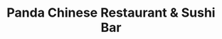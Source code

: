 ---
layout: place
title: "Panda Chinese Restaurant & Sushi Bar"
permalink: /texas/fredericksburg/panda-chinese-restaurant-sushi-bar.html
stateAbbr: TX
stateName: Texas
cityName: Fredericksburg
seo:
  name: "Panda Chinese Restaurant & Sushi Bar"
  type: Restaurant
  links: https://www.pandachineserestaurantfb.com/
description: "Looking for sushi in Fredericksburg, Texas? Check out Panda Chinese Restaurant & Sushi Bar for a delightful Japanese dining experience. Enjoy a variety of su..."
place_id: ChIJEZZpH1nAW4YRUTCpYEhyQQY
photos:
  - name: >-
      places/ChIJEZZpH1nAW4YRUTCpYEhyQQY/photos/AeeoHcL7orBajePelYtoCidZCpUnDwMxjbQQXjnq6WoWK5z0oBVrjWjrgBPznDP2uPqAgzW3St7ftPtdm4YdVHpjFEcCpz8nNR38SiYZMOwGD_kRVeBxuo39sn80qWfIX-TS-z2oQ59iA0g-8A-Mj4y5uP4Hip0n5nrdNf-P5wNsLKd5db6ujw8fxVXmrwu5UZivqdppSJEc9B1jjp6mVUUKqpmg5OKtheBbB1CaewRrODrRD3ZNKTP_dEBUUXDc_1U1DZXRVSL4UVthRGEBGHPa84R98t8D8_MHrndqgcK1HtfoPSiO1M_UmfAHdNpNKzD_u7dnEYGwuMKBm7Bth7eBI74NxQm-gJJJkG_gQJ_mik9L_tNQ9RVO3YH2XD6UlGXwqF5iOOY9bLf9oK9fu75M34Qzb_mfxAOqedmyns6CyKpuVA
    widthPx: 4032
    heightPx: 1960
    authorAttributions:
      - displayName: Olvin Gavarrete
        uri: https://maps.google.com/maps/contrib/115458175110648928313
        photoUri: >-
          https://lh3.googleusercontent.com/a-/ALV-UjUcv_G-ksf9rWYraJs5CMQv8Wmc8-YbKVpNJ2rqRAiqXw0QzLfD=s100-p-k-no-mo
    flagContentUri: >-
      https://www.google.com/local/imagery/report/?cb_client=maps_api_places.places_api&image_key=!1e10!2sCIHM0ogKEICAgIDStZmSTQ&hl=en-US
    googleMapsUri: >-
      https://www.google.com/maps/place//data=!3m4!1e2!3m2!1sCIHM0ogKEICAgIDStZmSTQ!2e10!4m2!3m1!1s0x865bc0591f699611:0x641724860a93051
  - name: >-
      places/ChIJEZZpH1nAW4YRUTCpYEhyQQY/photos/AeeoHcI3LdT_5l98RVC1lt3zEPxu_NniU6obYwYWlM-H_5QUZ0WF6WODGIjDDcSB2pS0AzqGLHU9PnvJrtl0ilxi2_VwW1jbctBbORvQqfry9_579RwxU8dQg4Bvpfpt0RRWjFVNlgtEzDttokCuqbBaHCEMn5MIrskHUJQimKr4ioW_-6TnUhKZzgVGhrlE1Ne0KANaJFPgbgVEjf9L2lNeoXp0c-3hrXlfuf2XEDlw24Y-8mO5PNaOb0599xP8D19DzbRZ3rkSYeL_2MYoXqz_lg2rCpuA028-Dfr_JEnCUGBTfw
    widthPx: 1080
    heightPx: 607
    authorAttributions:
      - displayName: Panda Chinese Restaurant & Sushi Bar
        uri: https://maps.google.com/maps/contrib/108066567435920802661
        photoUri: >-
          https://lh3.googleusercontent.com/a-/ALV-UjX6miSefE6I2Mbh9DFVX7RItZCj5nxuRdueWNkLr7JSIW21gZex=s100-p-k-no-mo
    flagContentUri: >-
      https://www.google.com/local/imagery/report/?cb_client=maps_api_places.places_api&image_key=!1e10!2sAF1QipNONUhJ9NzAN3A8fQ6TLWrWlaTJoZBS_MQoJR00&hl=en-US
    googleMapsUri: >-
      https://www.google.com/maps/place//data=!3m4!1e2!3m2!1sAF1QipNONUhJ9NzAN3A8fQ6TLWrWlaTJoZBS_MQoJR00!2e10!4m2!3m1!1s0x865bc0591f699611:0x641724860a93051
  - name: >-
      places/ChIJEZZpH1nAW4YRUTCpYEhyQQY/photos/AeeoHcJKiElo0MD_1j3gi4Z4VBd3e5tbnEtltWz4THl90CHYFDpvjMOKCpaBcriMTG9fV2jLUFBO0_hbsfmnugAjpfE6koff7Fo9sbHvZRrVzc3y03vxQpD12amo-udCVDEQFzES3RQl8R8ZVMypHiJAoGyme9mdgy6cr9uvNn4mSluzPvIUdalQrMC8ibEI9DwUFwlDKyw3-hU_uMyL30ZBG_UF0mxYx8ZJpfCV7QoX28XDqAChWiwzJM2AeoYddg_63m3XVtNGOqu0xhecS75N2awWj8FFt6UVvtp6X1bKbPv6LUKbWlP92IHgWH4ReXLB5Dp4moXIRBTIDd7mCrGqQG2IUxbj9xfDD3XdTzz4h11Qm1IXAkecfEFlPjIy-LSfhCEwIxDSV7byDcmOfduAsmmlvLPOsFqmc6ANx9JS0vun7o3X
    widthPx: 4032
    heightPx: 3024
    authorAttributions:
      - displayName: David Brown
        uri: https://maps.google.com/maps/contrib/104192941974461281381
        photoUri: >-
          https://lh3.googleusercontent.com/a/ACg8ocJ-f3xz5jmQBmAnpMQPyYJoVf4w09Whqs84SpMKHSUVn_sDmA=s100-p-k-no-mo
    flagContentUri: >-
      https://www.google.com/local/imagery/report/?cb_client=maps_api_places.places_api&image_key=!1e10!2sCIHM0ogKEICAgMCIn9KCvwE&hl=en-US
    googleMapsUri: >-
      https://www.google.com/maps/place//data=!3m4!1e2!3m2!1sCIHM0ogKEICAgMCIn9KCvwE!2e10!4m2!3m1!1s0x865bc0591f699611:0x641724860a93051
  - name: >-
      places/ChIJEZZpH1nAW4YRUTCpYEhyQQY/photos/AeeoHcILyuoil1rd5FBgJTa-_2OgSeZSFr1G050DteTw7ofIad4YC-JsLcz9qUYJuKHdTrkJKzO2WWIK3a5ca4CNCO9vwAcRaK30j8WlYb6eG_HzGZPN7LW302WdDJAJc9nqktM2IRV3_-4J_mVS8ErNkUmDZqTNUq0aqws5qvS-LEpijmcZ34xoX-2LJF0EMiLKWK1fGGrUQfjN2QzVNmJCxbUlg9vm3fkG6sx8vdb9Uz_1DW1gQo0TOpyVKXNFkMBcMBGijaTvgizxUT9gzJgvSDTJlO3cHe50HbC791vFxZz_Vl9uX4DVzmYmLsscTTIz12R-ibyyVU8PpgBjtluMFTCt-JrUp17UmoszNSbtieL-Mtm7oovROc5QfgTj1gu1sjNBUXgbW5AUi_HLUkdLb3Apb-NpqScW8dmsSrcj1moiAtFW
    widthPx: 3024
    heightPx: 1840
    authorAttributions:
      - displayName: Bernd Krohn
        uri: https://maps.google.com/maps/contrib/110419473549352531173
        photoUri: >-
          https://lh3.googleusercontent.com/a-/ALV-UjWkoV7AMNML7ud0KekVOV9H9U5wnvUeqpSEmHpS_dlG3wXZq1sOFA=s100-p-k-no-mo
    flagContentUri: >-
      https://www.google.com/local/imagery/report/?cb_client=maps_api_places.places_api&image_key=!1e10!2sCIHM0ogKEICAgIDjvqrrvgE&hl=en-US
    googleMapsUri: >-
      https://www.google.com/maps/place//data=!3m4!1e2!3m2!1sCIHM0ogKEICAgIDjvqrrvgE!2e10!4m2!3m1!1s0x865bc0591f699611:0x641724860a93051
  - name: >-
      places/ChIJEZZpH1nAW4YRUTCpYEhyQQY/photos/AeeoHcLVpTopkJ4-6v8chYnKqcMoCP9a_769S-15Zy-Rv6jZXEXtnMfSJZspS_52WKbQU9SGJJB5nxbTW9mmF2HbU5zrgIU4MS4tUov0U-EmbGG8tMCqjW5LoINmrrRxUkiIbGZbX8TaApIeh5DvRUFVxEYWZeqv6Av-6XIW-lKoYtX9wbydKJNwtUnwB-a851l23xMYo9eZljNImUrVVbpA8wBRRHaX4C1ZTnHNHOg6DbT7OKG2YrtbJ62Oh4QePSF9CeUpoGhxuSgMXoycr2Wr4vrCQ1d0pf-L6ndAW81dWposvsuAfQwtwZYHexsAiq-af6v5j-nKdRlEyrhjhmBt4H1LF9B3-ed7dnoowBFF3vBMN7hs8wZ8NsigBDNX7_9MoEPVdFS7GDk7xPv-nG5GATB7QF2KLtxcBFbW7RvsG7rqfbrG
    widthPx: 4000
    heightPx: 3000
    authorAttributions:
      - displayName: Silvia Ramirez
        uri: https://maps.google.com/maps/contrib/110599905283256880834
        photoUri: >-
          https://lh3.googleusercontent.com/a-/ALV-UjUFRtPVb1qqsMsY4SUQBn_IQLn1Vs9vzCRW3LYfzokD56i3BBqx_w=s100-p-k-no-mo
    flagContentUri: >-
      https://www.google.com/local/imagery/report/?cb_client=maps_api_places.places_api&image_key=!1e10!2sCIHM0ogKEICAgIDfybissgE&hl=en-US
    googleMapsUri: >-
      https://www.google.com/maps/place//data=!3m4!1e2!3m2!1sCIHM0ogKEICAgIDfybissgE!2e10!4m2!3m1!1s0x865bc0591f699611:0x641724860a93051
  - name: >-
      places/ChIJEZZpH1nAW4YRUTCpYEhyQQY/photos/AeeoHcL85EkVnp3YU94RNhdkoI7ymYpVLmEmauNBqrKeD6bMUueBpkSAY3wffATFz2I4_w-5ewzF1kI-8ZtnJgBtfEhpzFNLK-q3R6H9yKerd4_YKi4wJnH8v1j5WVM2mnzIbB9xax2Erob9LfwMiWMCvDrZCiA5fs8E4uW3NXd17YI4Vd7z0y61RcatInWI3XTH7amJzgPHvglso62_FY9lsqeq2_v4GfQgpgAC3rs-mXT32FZvAcLPQbsdIiPDfwl2bUaURTxuzqlytrAdYgM6XzIWWFar2D3BHymxtQFVltwvPtwIwQ9m-6wMlKiu7onBYRt12Du-U9Hhl79oM-dxEeRwv-w5KYo5jRc4vyjymDC9s3gnGO06a_3esMHBi4q867llixeGjMb8sKd8WrpHyPzF3QrQf6CDe2FdmAdhhzLzJw
    widthPx: 4608
    heightPx: 3456
    authorAttributions:
      - displayName: Doug Caldwell
        uri: https://maps.google.com/maps/contrib/103106741430271782440
        photoUri: >-
          https://lh3.googleusercontent.com/a-/ALV-UjUHHO5NTQHYlsR_BVmDs-5NZlD7FjftxFc1F42fuUeIzhkemNde_Q=s100-p-k-no-mo
    flagContentUri: >-
      https://www.google.com/local/imagery/report/?cb_client=maps_api_places.places_api&image_key=!1e10!2sCIHM0ogKEICAgICmvPPARA&hl=en-US
    googleMapsUri: >-
      https://www.google.com/maps/place//data=!3m4!1e2!3m2!1sCIHM0ogKEICAgICmvPPARA!2e10!4m2!3m1!1s0x865bc0591f699611:0x641724860a93051
  - name: >-
      places/ChIJEZZpH1nAW4YRUTCpYEhyQQY/photos/AeeoHcLcsyCOKhlTuFIRXXnCQEX5hlAo7nvIEszt-KQAWV2fcyvHmidUXfVGSdXfuuxpQIq_e1NvcDMmnqzQWZQ-LA_wWSnFoZV7mbB5tl8gKKAdP6xShQT4TizgaQnQ-LSCP8-NzjvRs0jput8E9Bz1NL2qPGCZefnu0r8w3f3XDCP8IsBaQ697TzkhWIbn3HaHDO_UO-ln1P_FCLZQPF3_dGQ_IcDIv3wAoAuwWP14H_ioDmvxv2mHigb4Ca5Pd2b5OTdnh0LkjCNtM46SKG7Y0-KjLh7KhFhbOzxHICzMiG3d-7beTcoieq7jdkd558WxHq-xDiEKEnreVLW73XKCHylKnFxmn_YLb3KpxbO45KTXiLaVP3icnyYYv10yH3o8u56BK3n044NQtAJtnK3miXEGeTAoB1qT3cM8i5YRe7HZEg
    widthPx: 3024
    heightPx: 3214
    authorAttributions:
      - displayName: Bernd Krohn
        uri: https://maps.google.com/maps/contrib/110419473549352531173
        photoUri: >-
          https://lh3.googleusercontent.com/a-/ALV-UjWkoV7AMNML7ud0KekVOV9H9U5wnvUeqpSEmHpS_dlG3wXZq1sOFA=s100-p-k-no-mo
    flagContentUri: >-
      https://www.google.com/local/imagery/report/?cb_client=maps_api_places.places_api&image_key=!1e10!2sCIHM0ogKEICAgIDjvqrrHg&hl=en-US
    googleMapsUri: >-
      https://www.google.com/maps/place//data=!3m4!1e2!3m2!1sCIHM0ogKEICAgIDjvqrrHg!2e10!4m2!3m1!1s0x865bc0591f699611:0x641724860a93051
  - name: >-
      places/ChIJEZZpH1nAW4YRUTCpYEhyQQY/photos/AeeoHcKr80RApc_4zOm7vY8XQKc25T89mApL3ebIAK_N2-SmZfwbO81K4MowouolQa5i6_3rG4_Whc-X52C5ND4lx1kfsCTQH_RCVX3nbSdiZPwW-8vxUKyL2JDX9bdXFlt1A9satLjkQPPI5yLlb0NzE5nzjHVA-bx6b1cmsKiPdhcp8-BVo54eBFqCTaw2zAc-VTe5_x9tphT8Je1nGoQrApPiG1lyb4zHMuhpmNPybET57B4g_IWzfW8H-TbB1sUz3B4o4AoIq9JftOmSsVSkJXdFGy519Ahe6lW2gdu5VIJVug
    widthPx: 640
    heightPx: 360
    authorAttributions:
      - displayName: Panda Chinese Restaurant & Sushi Bar
        uri: https://maps.google.com/maps/contrib/108066567435920802661
        photoUri: >-
          https://lh3.googleusercontent.com/a-/ALV-UjX6miSefE6I2Mbh9DFVX7RItZCj5nxuRdueWNkLr7JSIW21gZex=s100-p-k-no-mo
    flagContentUri: >-
      https://www.google.com/local/imagery/report/?cb_client=maps_api_places.places_api&image_key=!1e10!2sAF1QipOPreahmv7mYeVPRXv_Bje4F1Adtw0fc0GHtfVw&hl=en-US
    googleMapsUri: >-
      https://www.google.com/maps/place//data=!3m4!1e2!3m2!1sAF1QipOPreahmv7mYeVPRXv_Bje4F1Adtw0fc0GHtfVw!2e10!4m2!3m1!1s0x865bc0591f699611:0x641724860a93051
  - name: >-
      places/ChIJEZZpH1nAW4YRUTCpYEhyQQY/photos/AeeoHcLBQ5X9fs4COmrydnvPEEpzEYoCMxK2ECrY062cjz5iR-4tHahzOloKlgvQRWAI4-9NDsH6IVFN9kK34MSyPWFG0hb_67zXdmrnSYlYLh5LC_e1QRM4x9DIGBjuJ0kDGjiOcqRQphy8Flk6_BTA2zG4VIyOJ9M2knuH6oFNcAk2Sqql0K1F1RLDFLBPayoQNAS8JcZxsh6wkFcThmz9qPp3R5-R4ZguboSJrVFzJycGvbxC5Z1pwCMV59uMOU12-JfHNx_LmDnoDQSu8S5eTXFG-WXEK1yJYSh2tffObbZJdCG5DNYIzywxCDYQkIwfUEbwB4pZp9eN47_5RANChsyHqg1vPrF2xAkjI3cAzHqTC1thz-tSqzBQxoD3Vy8Kvvl-sbJSwFLcHopnUNtAE0wyYyID0hJDRVTZLLwI_W0rkA
    widthPx: 4000
    heightPx: 3000
    authorAttributions:
      - displayName: Bill Kearney
        uri: https://maps.google.com/maps/contrib/110941828951380795227
        photoUri: >-
          https://lh3.googleusercontent.com/a-/ALV-UjXd4PPSIr41C6jy30DINYN6AGGjt4QqGs69X0t5gp7IlwxxTXF8CA=s100-p-k-no-mo
    flagContentUri: >-
      https://www.google.com/local/imagery/report/?cb_client=maps_api_places.places_api&image_key=!1e10!2sCIHM0ogKEICAgICWkZTEJA&hl=en-US
    googleMapsUri: >-
      https://www.google.com/maps/place//data=!3m4!1e2!3m2!1sCIHM0ogKEICAgICWkZTEJA!2e10!4m2!3m1!1s0x865bc0591f699611:0x641724860a93051
  - name: >-
      places/ChIJEZZpH1nAW4YRUTCpYEhyQQY/photos/AeeoHcL6_D_naDx_KdKybLDnhH3ldPNvF0iV9r5t2DWy0fT_USLCv4B622xD8dq2So6GTp4ZPWvClUgfjwhEoA8Ldov3VaYluIce3Mr76V8F4eF5TJmsaOd2gNPOIi7c1EPGvZNnlDherlSsYPaaIK2Zk8vOCdqUY006AARYw5IK0owcxACFYLPcT1LjwihgBLr5yLNA2Kisi6c85SAM83WURzsJ3iWVPKOUFDZIpZAQIpePRrA5q7jSZcoFQ7s5v5RzR4KFxBGDFHpeUYSbZGJ_En58TTusrVxmkZZVAiH_FS9nBW8TCpcftoL6DzcRL0C5w7s5p9sdgPlJuVmcwKXdLrYzdwPuuZbRCDuAQ9IuC6kgoffOGST7c-nPaeIpX8pfTPjHoiwkMMDer2qFZEUQ6tS_6wV-d1lbg4UYU-SqarOlGzo
    widthPx: 3024
    heightPx: 4032
    authorAttributions:
      - displayName: Leslie Kozok
        uri: https://maps.google.com/maps/contrib/115853318125775903144
        photoUri: >-
          https://lh3.googleusercontent.com/a/ACg8ocI2-NLrnP8Yq-uWd3IByzKq30Y8dMvJEfmAWlcN5AEEYzunGg=s100-p-k-no-mo
    flagContentUri: >-
      https://www.google.com/local/imagery/report/?cb_client=maps_api_places.places_api&image_key=!1e10!2sCIHM0ogKEICAgMCwrqi5wAE&hl=en-US
    googleMapsUri: >-
      https://www.google.com/maps/place//data=!3m4!1e2!3m2!1sCIHM0ogKEICAgMCwrqi5wAE!2e10!4m2!3m1!1s0x865bc0591f699611:0x641724860a93051
address: 504 E Main St, Fredericksburg, TX 78624, USA
street: 504 E Main St
city: Fredericksburg
state: TX
zip: '78624'
country: USA
neighborhood: null
latitude: '30.270573'
longitude: '-98.864914'
accessibility_options:
  wheelchairAccessibleParking: true
  wheelchairAccessibleEntrance: true
  wheelchairAccessibleRestroom: false
  wheelchairAccessibleSeating: true
business_status: OPERATIONAL
name: Panda Chinese Restaurant & Sushi Bar
google_maps_links:
  directionsUri: >-
    https://www.google.com/maps/dir//''/data=!4m7!4m6!1m1!4e2!1m2!1m1!1s0x865bc0591f699611:0x641724860a93051!3e0
  placeUri: https://maps.google.com/?cid=450767092898672721
  writeAReviewUri: >-
    https://www.google.com/maps/place//data=!4m3!3m2!1s0x865bc0591f699611:0x641724860a93051!12e1
  reviewsUri: >-
    https://www.google.com/maps/place//data=!4m4!3m3!1s0x865bc0591f699611:0x641724860a93051!9m1!1b1
  photosUri: >-
    https://www.google.com/maps/place//data=!4m3!3m2!1s0x865bc0591f699611:0x641724860a93051!10e5
primary_type: Chinese Restaurant
opening_hours:
  regular: null
  current: null
secondary_opening_hours:
  regular:
    weekdayDescriptions: null
    type: null
  current:
    weekdayDescriptions: null
    type: null
phone: (830) 990-8888
price_level: PRICE_LEVEL_MODERATE
price_range: $10 &ndash; $20
rating: '4.2'
rating_count: 985
website: https://www.pandachineserestaurantfb.com/
reviews: null
parking_options: null
payment_options: null
allow_dogs: null
curbside_pickup: null
delivery: null
dine_in: null
good_for_children: null
good_for_groups: null
good_for_sports: null
live_music: null
menu_for_children: null
outdoor_seating: null
reservable: null
restroom: null
serves_beer: null
serves_breakfast: null
serves_brunch: null
serves_cocktails: null
serves_coffee: null
serves_dinner: null
serves_dessert: null
serves_lunch: null
serves_vegetarian_food: null
serves_wine: null
takeout: null
summary: null

---